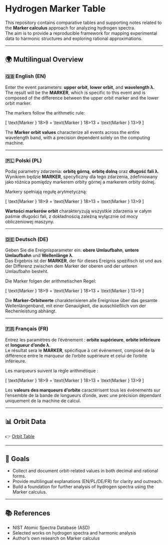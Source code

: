 # Hydrogen Marker Table

This repository contains comparative tables and supporting notes related to the **Marker calculus** approach for analyzing hydrogen spectra.  
The aim is to provide a reproducible framework for mapping experimental data to harmonic structures and exploring rational approximations.

---

## 🌍 Multilingual Overview

### 🇬🇧 English (EN)

Enter the event parameters: **upper orbit**, **lower orbit**, and **wavelength λ**.  
The result will be the **MARKER**, which is specific to this event and is composed of the difference between the upper orbit marker and the lower orbit marker.

The markers follow the arithmetic rule:



\[
\text{Marker } 18>9 = \text{Marker } 18>13 + \text{Marker } 13>9
\]



The **Marker orbit values** characterize all events across the entire wavelength band, with a precision dependent solely on the computing machine.

---

### 🇵🇱 Polski (PL)

Podaj parametry zdarzenia: **orbitę górną**, **orbitę dolną** oraz **długość fali λ**.  
Wynikiem będzie **MARKER**, specyficzny dla tego zdarzenia, zdefiniowany jako różnica pomiędzy markerem orbity górnej a markerem orbity dolnej.

Markery spełniają regułę arytmetyczną:



\[
\text{Marker } 18>9 = \text{Marker } 18>13 + \text{Marker } 13>9
\]



**Wartości markerów orbit** charakteryzują wszystkie zdarzenia w całym paśmie długości fali, z dokładnością zależną wyłącznie od mocy obliczeniowej maszyny.

---

### 🇩🇪 Deutsch (DE)

Geben Sie die Ereignisparameter ein: **obere Umlaufbahn**, **untere Umlaufbahn** und **Wellenlänge λ**.  
Das Ergebnis ist der **MARKER**, der für dieses Ereignis spezifisch ist und aus der Differenz zwischen dem Marker der oberen und der unteren Umlaufbahn besteht.

Die Marker folgen der arithmetischen Regel:



\[
\text{Marker } 18>9 = \text{Marker } 18>13 + \text{Marker } 13>9
\]



Die **Marker-Orbitwerte** charakterisieren alle Ereignisse über das gesamte Wellenlängenband, mit einer Genauigkeit, die ausschließlich von der Rechenleistung abhängt.

---

### 🇫🇷 Français (FR)

Entrez les paramètres de l’événement : **orbite supérieure**, **orbite inférieure** et **longueur d’onde λ**.  
Le résultat sera le **MARKER**, spécifique à cet événement, composé de la différence entre le marqueur de l’orbite supérieure et celui de l’orbite inférieure.

Les marqueurs suivent la règle arithmétique :



\[
\text{Marker } 18>9 = \text{Marker } 18>13 + \text{Marker } 13>9
\]



Les **valeurs des marqueurs d’orbite** caractérisent tous les événements sur l’ensemble de la bande de longueurs d’onde, avec une précision dépendant uniquement de la machine de calcul.

---

## 📊 Orbit Data
👉 [Orbit Table](./orbit-table.md)

---

## 🎯 Goals
- Collect and document orbit-related values in both decimal and rational forms.  
- Provide multilingual explanations (EN/PL/DE/FR) for clarity and outreach.  
- Build a foundation for further analysis of hydrogen spectra using the Marker calculus.  

---

## 📚 References
- NIST Atomic Spectra Database (ASD)  
- Selected works on hydrogen spectra and harmonic analysis  
- Author’s own research on Marker calculus
